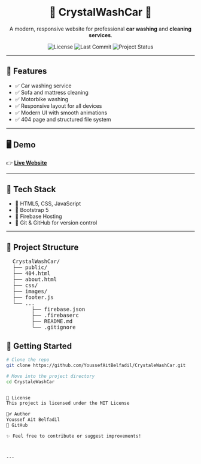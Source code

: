 <h1 align="center">🚗 CrystalWashCar 🧼</h1>

<p align="center">
  A modern, responsive website for professional <strong>car washing</strong> and <strong>cleaning services</strong>.
</p>

<p align="center">
  <img src="https://img.shields.io/github/license/YoussefAitBelfadil/CrystaleWashCar" alt="License">
  <img src="https://img.shields.io/github/last-commit/YoussefAitBelfadil/CrystaleWashCar" alt="Last Commit">
  <img src="https://img.shields.io/badge/status-active-brightgreen" alt="Project Status">
</p>

---

## 🌟 Features

- ✅ Car washing service
- ✅ Sofa and mattress cleaning
- ✅ Motorbike washing
- ✅ Responsive layout for all devices
- ✅ Modern UI with smooth animations
- ✅ 404 page and structured file system

---

## 🖥️ Demo

👉 [**Live Website**](https://crystalwashcar-10ee9.web.app/) 

---

## 🧰 Tech Stack

- 🔹 HTML5, CSS, JavaScript  
- 🔹 Bootstrap 5  
- 🔹 Firebase Hosting  
- 🔹 Git & GitHub for version control

---

## 📂 Project Structure

<pre>  CrystalWashCar/
  ├── public/ 
  ├── 404.html   
  ├── about.html 
  ├── css/ 
  ├── images/ 
  ├── footer.js 
  └── ...
        ├── firebase.json
        ├── .firebaserc
        ├── README.md
        └── .gitignore  </pre>


## 🚀 Getting Started

```bash
# Clone the repo
git clone https://github.com/YoussefAitBelfadil/CrystaleWashCar.git

# Move into the project directory
cd CrystaleWashCar


📄 License
This project is licensed under the MIT License

🙋‍♂️ Author
Youssef Ait Belfadil
🔗 GitHub

✨ Feel free to contribute or suggest improvements!



---

